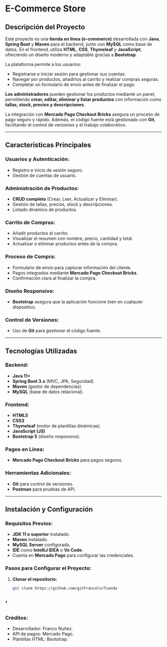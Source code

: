 # **E-Commerce Store**  

## **Descripción del Proyecto**  
Este proyecto es una **tienda en línea (e-commerce)** desarrollada con **Java**, **Spring Boot** y **Maven** para el backend, junto con **MySQL** como base de datos. En el frontend, utiliza **HTML**, **CSS**, **Thymeleaf** y **JavaScript**, ofreciendo un diseño moderno y adaptable gracias a **Bootstrap**.  

La plataforma permite a los usuarios:  
- Registrarse e iniciar sesión para gestionar sus cuentas.  
- Navegar por productos, añadirlos al carrito y realizar compras seguras.  
- Completar un formulario de envío antes de finalizar el pago.  

**Los administradores** pueden gestionar los productos mediante un panel, permitiendo **crear, editar, eliminar y listar productos** con información como **tallas, stock, precios y descripciones**.  

La integración con **Mercado Pago Checkout Bricks** asegura un proceso de pago seguro y rápido. Además, el código fuente está gestionado con **Git**, facilitando el control de versiones y el trabajo colaborativo.  

---

## **Características Principales**  

### **Usuarios y Autenticación:**  
- Registro e inicio de sesión seguro.  
- Gestión de cuentas de usuario.  

### **Administración de Productos:**  
- **CRUD completo** (Crear, Leer, Actualizar y Eliminar).  
- Gestión de tallas, precios, stock y descripciones.  
- Listado dinámico de productos.  

### **Carrito de Compras:**  
- Añadir productos al carrito.  
- Visualizar el resumen con nombre, precio, cantidad y total.  
- Actualizar o eliminar productos antes de la compra.  

### **Proceso de Compra:**  
- Formulario de envío para capturar información del cliente.  
- Pagos integrados mediante **Mercado Pago Checkout Bricks**.  
- Confirmación clara al finalizar la compra.  

### **Diseño Responsivo:**  
- **Bootstrap** asegura que la aplicación funcione bien en cualquier dispositivo.  

### **Control de Versiones:**  
- Uso de **Git** para gestionar el código fuente.  

---

## **Tecnologías Utilizadas**  

### **Backend:**  
- **Java 11+**  
- **Spring Boot 3.x** (MVC, JPA, Seguridad).  
- **Maven** (gestor de dependencias).  
- **MySQL** (base de datos relacional).  

### **Frontend:**  
- **HTML5**  
- **CSS3**  
- **Thymeleaf** (motor de plantillas dinámicas).  
- **JavaScript (JS)**  
- **Bootstrap 5** (diseño responsivo).  

### **Pagos en Línea:**  
- **Mercado Pago Checkout Bricks** para pagos seguros.  

### **Herramientas Adicionales:**  
- **Git** para control de versiones.  
- **Postman** para pruebas de API.  

---

## **Instalación y Configuración**  

### **Requisitos Previos:**  
- **JDK 11 o superior** instalado.  
- **Maven** instalado.  
- **MySQL Server** configurado.  
- **IDE** como **IntelliJ IDEA** o **Vs Code**.  
- Cuenta en **Mercado Pago** para configurar las credenciales.  

### **Pasos para Configurar el Proyecto:**  
1. **Clonar el repositorio:**  
   ```bash
   git clone https://github.com/gitFrancoln/Tienda
'
---
   ### **Créditos:**
  - Desarrollador: Franco Nuñez.
  - API de pagos: Mercado Pago.
  - Plantillas HTML: Bootstrap.
   
